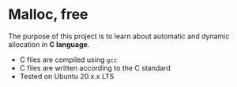# Malloc, free
The purpose of this project is to learn about automatic and dynamic allocation in **C language**.

* C files are compiled using `gcc`
* C files are written according to the C standard
* Tested on Ubuntu 20.x.x LTS
